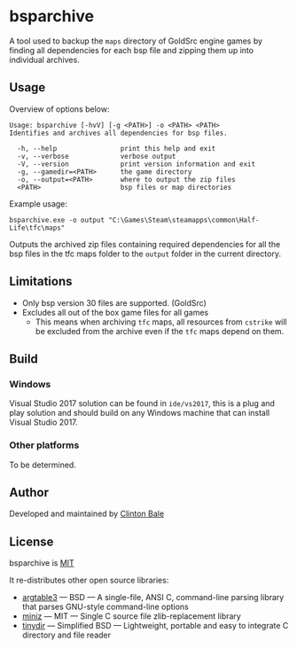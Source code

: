 # bsparchive

A tool used to backup the `maps` directory of GoldSrc engine games by
finding all dependencies for each bsp file and zipping them up into individual
archives.

## Usage

Overview of options below:

```
Usage: bsparchive [-hvV] [-g <PATH>] -o <PATH> <PATH>
Identifies and archives all dependencies for bsp files.

  -h, --help                print this help and exit
  -v, --verbose             verbose output
  -V, --version             print version information and exit
  -g, --gamedir=<PATH>      the game directory
  -o, --output=<PATH>       where to output the zip files
  <PATH>                    bsp files or map directories
```

Example usage:

`bsparchive.exe -o output "C:\Games\Steam\steamapps\common\Half-Life\tfc\maps"`

Outputs the archived zip files containing required dependencies for all the bsp files
in the tfc maps folder to the `output` folder in the current directory.

## Limitations

* Only bsp version 30 files are supported. (GoldSrc)
* Excludes all out of the box game files for all games
  * This means when archiving `tfc` maps, all resources from `cstrike` will be
    excluded from the archive even if the `tfc` maps depend on them.

## Build

### Windows

Visual Studio 2017 solution can be found in `ide/vs2017`, this is a plug and
play solution and should build on any Windows machine that can install Visual
Studio 2017.

### Other platforms

To be determined.

## Author

Developed and maintained by [Clinton Bale](https://github.com/clintonbale)

## License

bsparchive is [MIT](https://github.com/clintonbale/bsparchive/blob/master/LICENSE.md)

It re-distributes other open source libraries:

 * [argtable3](http://www.argtable.org/)
   &mdash; BSD &mdash; A single-file, ANSI C, command-line parsing library that parses GNU-style command-line options
 * [miniz](https://github.com/richgel999/miniz)
   &mdash; MIT &mdash; Single C source file zlib-replacement library
 * [tinydir](https://github.com/cxong/tinydir)
   &mdash; Simplified BSD &mdash; Lightweight, portable and easy to integrate C directory and file reader
